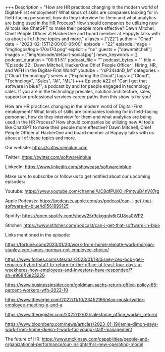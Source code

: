 +++
Description = "How are HR practices changing in the modern world of Digital-First employment?  What kinds of skills are companies looking for in field-facing personnel, how do they interview for them and what analytics are being used in the HR Process?  How should companies be utilizing new AI tools like ChatGPT to make their people more effective?  Dawn Mitchell, Chief People Officer at HackerOne and board member at Happyly talks with us about all of these topics and more."
aliases = ["/22"]
author = "Chad"
date = "2023-02-15T12:00:00-05:00"
episode = "22"
episode_image = "img/logos/logo-170x170.png"
explicit = "no"
guests = ["dawnmitchell"]
images = ["img/episode/default-social.jpg"]
news_keywords = []
podcast_duration = "00:51:51"
podcast_file = ""
podcast_bytes = ""
title = "Episode 22 | Dawn Mitchell, HackerOne Chief People Officer | Hiring, HR, and WFH in the Digital-First World"
youtube = "rsP34sdnD_M"
categories = ["Cloud Technology"]
series = ["Exploring the Cloud"]
tags = ["Cloud", "Technology", "Sales", "AI", "ML"]
+++
Episode #22 of "Can I get that software in blue?", a podcast by and for people engaged in technology sales. If you are in the technology presales, solution architecture, sales, support or professional services career paths then this show is for you!

How are HR practices changing in the modern world of Digital-First employment?
What kinds of skills are companies looking for in field-facing personnel, how
do they interview for them and what analytics are being used in the HR Process?
How should companies be utilizing new AI tools like ChatGPT to make their
people more effective?  Dawn Mitchell, Chief People Officer at HackerOne and 
board member at Happyly talks with us about all of these topics and more.

Our website: https://softwareinblue.com

Twitter: https://twitter.com/softwareinblue

LinkedIn: https://www.linkedin.com/showcase/softwareinblue

Make sure to subscribe or follow us to get notified about our upcoming episodes:

Youtube: https://www.youtube.com/channel/UC8qfPUKO_rPmtvuB4nV87rg

Apple Podcasts: https://podcasts.apple.com/us/podcast/can-i-get-that-software-in-blue/id1561899125

Spotify: https://open.spotify.com/show/25r9ckggqIv6rGU8ca0WP2

Stitcher: https://www.stitcher.com/podcast/can-i-get-that-software-in-blue

Links mentioned in the episode:

https://fortune.com/2023/01/20/work-from-home-remote-work-morgan-stanley-ceo-james-gorman-not-employee-choice/

https://www.forbes.com/sites/qai/2023/01/18/disney-ceo-bob-iger-requires-hybrid-staff-to-return-to-the-office-at-least-four-days-a-weekheres-how-employees-and-investors-have-responded/?sh=e96845e23226

https://www.businessinsider.com/goldman-sachs-return-office-policy-65-percent-workers-wfh-2022-10

https://www.theverge.com/2022/11/10/23452196/elon-musk-twitter-employee-meeting-q-and-a

https://www.theregister.com/2022/12/02/salesforce_office_worker_return/

https://www.bloomberg.com/news/articles/2023-01-19/jamie-dimon-says-work-from-home-doesn-t-work-for-young-staff-management

The future of HR: https://www.mckinsey.com/capabilities/people-and-organizational-performance/our-insights/hrs-new-operating-model
